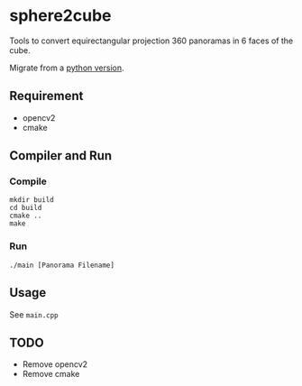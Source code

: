 # sphere2cube

Tools to convert equirectangular projection 360 panoramas in 6 faces of the cube.

Migrate from a [python version](https://github.com/flash286/sphere2cube).

## Requirement

* opencv2
* cmake

## Compiler and Run

### Compile

```
mkdir build
cd build
cmake ..
make
```

### Run

```
./main [Panorama Filename]
```

## Usage

See `main.cpp`

## TODO

* Remove opencv2
* Remove cmake

